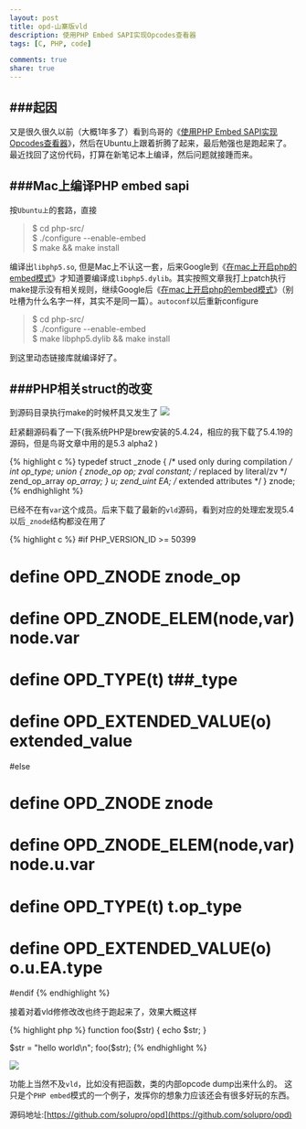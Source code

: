 ```yaml
---
layout: post
title: opd-山寨版vld
description: 使用PHP Embed SAPI实现Opcodes查看器
tags: [C, PHP, code]

comments: true
share: true
---
```

###起因
---
又是很久很久以前（大概1年多了）看到鸟哥的《[使用PHP Embed SAPI实现Opcodes查看器](http://www.laruence.com/2008/09/23/539.html)》，然后在Ubuntu上跟着折腾了起来，最后勉强也是跑起来了。最近找回了这份代码，打算在新笔记本上编译，然后问题就接踵而来。

###Mac上编译PHP embed sapi
---
按`Ubuntu上`的套路，直接

>$ cd php-src/  
$ ./configure --enable-embed  
$ make && make install

编译出`libphp5.so`, 但是Mac上不认这一套，后来Google到《[在mac上开启php的embed模式](http://shuoshi.me/?p=23)》才知道要编译成`libphp5.dylib`。其实按照文章我打上patch执行make提示没有相关规则，继续Google后《[在mac上开启php的embed模式](http://chengzhubo.com/post/2013-07-16/40051671070)》（别吐槽为什么名字一样，其实不是同一篇）。`autoconf`以后重新configure

>$ cd php-src/   
$ ./configure --enable-embed   
$ make libphp5.dylib && make install   

到这里动态链接库就编译好了。

<!-- more -->

###PHP相关struct的改变
---
到源码目录执行make的时候杯具又发生了
![](http://static.oschina.net/uploads/space/2014/0218/105937_x2Yb_111529.png)

赶紧翻源码看了一下(我系统PHP是brew安装的5.4.24，相应的我下载了5.4.19的源码，但是鸟哥文章中用的是5.3 alpha2 ) 

{% highlight c %}
typedef struct _znode { /* used only during compilation */ 
	int op_type;
	union {
		znode_op op;
		zval constant; /* replaced by literal/zv */
		zend_op_array *op_array;
	} u;
	zend_uint EA;      /* extended attributes */
} znode;
{% endhighlight %}

已经不在有`var`这个成员。后来下载了最新的`vld`源码，看到对应的处理宏发现5.4以后`_znode`结构都没在用了

{% highlight c %}
#if PHP_VERSION_ID >= 50399
# define OPD_ZNODE znode_op
# define OPD_ZNODE_ELEM(node,var) node.var
# define OPD_TYPE(t) t##_type
# define OPD_EXTENDED_VALUE(o) extended_value
#else
# define OPD_ZNODE znode
# define OPD_ZNODE_ELEM(node,var) node.u.var
# define OPD_TYPE(t) t.op_type
# define OPD_EXTENDED_VALUE(o) o.u.EA.type
#endif
{% endhighlight %}

接着对着vld修修改改也终于跑起来了，效果大概这样

{% highlight php %}
function foo($str) {
    echo $str;
}

$str = "hello world\n";
foo($str);
{% endhighlight %}

![](http://static.oschina.net/uploads/space/2014/0218/111141_0iNg_111529.png)

功能上当然不及`vld`，比如没有把函数，类的内部opcode dump出来什么的。
这只是个`PHP embed`模式的一个例子，发挥你的想象力应该还会有很多好玩的东西。

源码地址:[https://github.com/solupro/opd](https://github.com/solupro/opd)